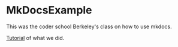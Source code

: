 # MkDocsExample

This was the coder school Berkeley's class on how to use mkdocs.  

[Tutorial](https://tcs-berkeley.github.io/MkDocsExample/) of what we did.
